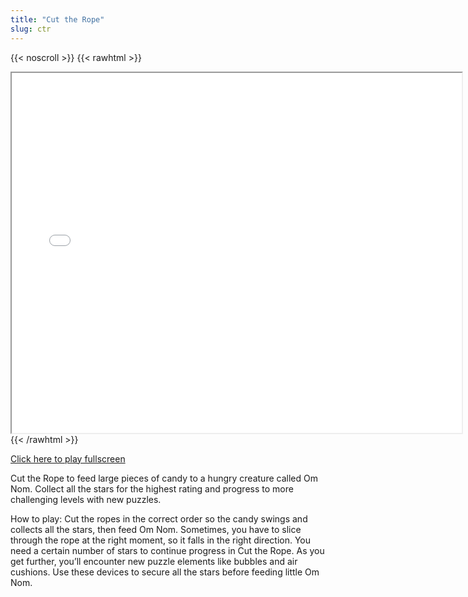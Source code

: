```yaml
---
title: "Cut the Rope"
slug: ctr
---
```


{{< noscroll >}}
{{< rawhtml >}}
<iframe width="720" height="576" name="iframe" src="/cjs-garchive/ctr/index.html"></iframe>
{{< /rawhtml >}}

[Click here to play fullscreen](/cjs-garchive/ctr/index.html)

Cut the Rope to feed large pieces of candy to a hungry creature called Om Nom. Collect all the stars for the highest rating and progress to more challenging levels with new puzzles.

How to play: 
Cut the ropes in the correct order so the candy swings and collects all the stars, then feed Om Nom. Sometimes, you have to slice through the rope at the right moment, so it falls in the right direction.
You need a certain number of stars to continue progress in Cut the Rope. As you get further, you’ll encounter new puzzle elements like bubbles and air cushions. Use these devices to secure all the stars before feeding little Om Nom.
